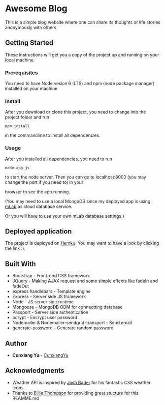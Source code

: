 # Awesome Blog

This is a simple blog website where one can share its thoughts or life stories anonymously with others.

## Getting Started

These instructions will get you a copy of the project up and running on your local machine.

### Prerequisites

You need to have Node vesion 6 (LTS) and npm (node package manager) installed on your machine.

### Install

After you download or clone this project, you need to change into the project folder and run

```
npm install
```

in the commandline to install all dependencies.

### Usage

After you installed all dependencies, you need to run

```
node app.js
```

to start the node server. Then you can go to localhost:8000 (you may change the port if you need to) in your

browser to see the app running. 

(You may need to use a local MongoDB since my deployed app is using [mLab](https://mlab.com/) as cloud database service.

Or you will have to use your own mLab database settings.)

## Deployed application

The project is deployed on [Heroku](https://fathomless-retreat-52004.herokuapp.com/). You may want to have a look by clicking the link :).

## Built With

* Bootstrap - Front-end CSS framework
* JQuery - Making AJAX request and some simple effects like fadeIn and fadeOut
* express handlebars - Template engine
* Express - Server side JS framework
* Node - JS server side runtime
* Mongoose - MongoDB ODM for connectting database
* Passport - Server side authentication 
* bcrypt - Encrypt user password
* Nodemailer & Nodemailer-sendgrid-transport - Send email
* generate-password - Generate random password


## Author

* **Cunxiang Yu** - [CunxiangYu](https://github.com/CunxiangYu)





## Acknowledgments

* Weather API is inspired by [Josh Bader](https://codepen.io/joshbader/full/EjXgqr/) for his fantastic CSS weather icons.
* Thanks to [Billie Thompson](https://github.com/PurpleBooth) for providing great stucture for this REAMME.md
